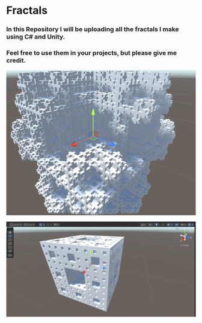 # Fractals
### In this Repository I will be uploading all the fractals I make using C# and Unity.
### Feel free to use them in your projects, but please give me credit.


![MengerSponge](Docs/MengerSponge.png)

![MengerSpongeOriginal](Docs/MengerSpongeOriginal.png)